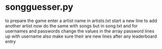 # songguesser.py
to prepare the game enter a artist name in artists.txt start a new line to add another artist now do the same with songs but in song.txt and for usernames and passwords change the values in the array password lines up with username also make sure their are new lines after any leaderboard entry
